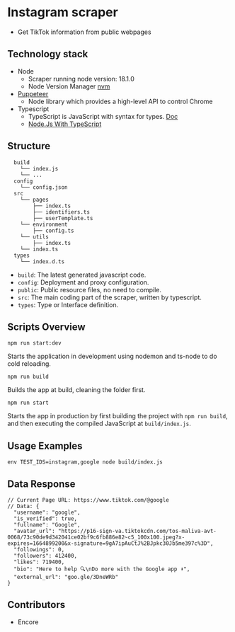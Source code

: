 # Instagram scraper

- Get TikTok information from public webpages <Data Scraping>

## Technology stack

- Node
  - Scraper running node version: 18.1.0
  - Node Version Manager [nvm](https://github.com/nvm-sh/nvm#installing-and-updating)
- [Puppeteer](https://pptr.dev/)
  - Node library which provides a high-level API to control Chrome
- Typescript
  - TypeScript is JavaScript with syntax for types. [Doc](https://www.typescriptlang.org/)
  - [Node.Js With TypeScript](https://nodejs.dev/en/learn/nodejs-with-typescript/)

## Structure

```
  build
    └── index.js
    └── ...
  config
    └── config.json
  src
    └── pages
        ├── index.ts
        ├── identifiers.ts
        ├── userTemplate.ts
    └── environment
        ├── config.ts
    └── utils
        ├── index.ts
    └── index.ts
  types
    └── index.d.ts
```

- `build`: The latest generated javascript code.
- `config`: Deployment and proxy configuration.
- `public`: Public resource files, no need to compile.
- `src`: The main coding part of the scraper, written by typescript.
- `types`: Type or Interface definition.

## Scripts Overview

```NodeJS
npm run start:dev
```

Starts the application in development using nodemon and ts-node to do cold reloading.

```NodeJS
npm run build
```

Builds the app at build, cleaning the folder first.

```NodeJS
npm run start
```

Starts the app in production by first building the project with `npm run build`, and then executing the compiled JavaScript at `build/index.js`.

## Usage Examples

```NodeJS
env TEST_IDS=instagram,google node build/index.js
```

## Data Response

```NodeJS
// Current Page URL: https://www.tiktok.com/@google
// Data: {
  "username": "google",
  "is_verified": true,
  "fullname": "Google",
  "avatar_url": "https://p16-sign-va.tiktokcdn.com/tos-maliva-avt-0068/73c90de9d342041ce02bf9c6fb886e82~c5_100x100.jpeg?x-expires=1664899200&x-signature=9gA7ipAuCtJ%2BJpkc30Jb5me397c%3D",
  "followings": 0,
  "followers": 412400,
  "likes": 719400,
  "bio": "Here to help 🔍\nDo more with the Google app ⬇️",
  "external_url": "goo.gle/3DneWRb"
}
```

## Contributors

- Encore
